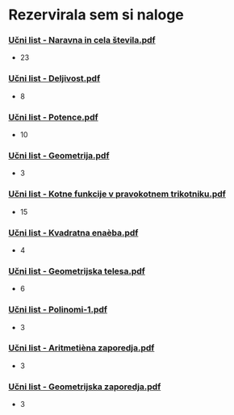 # Rezervirala sem si naloge

### [Učni list - Naravna in cela števila.pdf](https://www.scnm.si/sss/si/file/download/861_0affa8c3752b/U%C4%8Dni%20list%20-%20Naravna%20in%20cela%20%C5%A1tevila.pdf)
- 23

### [Učni list - Deljivost.pdf](https://www.sc-nm.si/sss/si/file/download/860_7c1612944279/U%C4%8Dni%20list%20-%20Deljivost.pdf)
- 8

### [Učni list - Potence.pdf](https://www.sc-nm.si/sss/si/file/download/857_88cc06344dc2/U%C4%8Dni%20list%20-%20Potence.pdf)

- 10

### [Učni list - Geometrija.pdf](https://www.sc-nm.si/sss/si/file/download/908_fa3f990d1fc9/U%C4%8Dni%20list%20-%20Geometrija.pdf)

- 3

### [Učni list - Kotne funkcije v pravokotnem trikotniku.pdf](https://www.sc-nm.si/sss/si/file/download/824_4f7a2e4ab138/Uèni%20list%20-%20Kotne%20funkcije%20v%20pravokotnem%20trikotniku.pdf)

- 15

### [Učni list - Kvadratna enaèba.pdf](https://www.sc-nm.si/sss/si/file/download/761_c78a25b65160/Uèni%20list%20-%20Kvadratna%20enaèba.pdf)

- 4

### [Učni list - Geometrijska telesa.pdf](https://www.sc-nm.si/sss/si/file/download/910_20110ab1fba1/Uèni%20list%20-%20Geometrijska%20telesa.pdf	)

- 6

### [Učni list - Polinomi-1.pdf](https://www.sc-nm.si/sss/file/open/599_bb49bdbafe02/U%C4%8Dni%20list%20-%20Polinomi%20-%201.pdf)

- 3

### [Učni list - Aritmetièna zaporedja.pdf](https://www.scnm.si/sss/file/open/674_10a6c0649077/U%C4%8Dni%20list%20-%20Aritmeti%C4%8Dna%20zaporedja.pdf)
- 3

### [Učni list - Geometrijska zaporedja.pdf](https://www.scnm.si/sss/file/open/675_f059fbb98d3b/U%C4%8Dni%20list%20-%20Geometrijska%20zaporedja.pdf)
- 3

